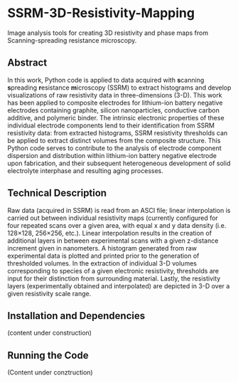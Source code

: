 # SSRM-3D-Resistivity-Mapping
Image analysis tools for creating 3D resistivity and phase maps from Scanning-spreading resistance microscopy.

## Abstract

In this work, Python code is applied to data acquired with **s**canning **s**preading **r**esistance **m**icroscopy (SSRM) to extract histograms and develop visualizations of raw resistivity data in three-dimensions (3-D). This work has been applied to composite electrodes for lithium-ion battery negative electrodes containing graphite, silicon nanoparticles, conductive carbon additive, and polymeric binder. The intrinsic electronic properties of these individual electrode components lend to their identification from SSRM resistivity data: from extracted histograms, SSRM resistivity thresholds can be applied to extract distinct volumes from the composite structure. This Python code serves to contribute to the analysis of electrode component dispersion and distribution within lithium-ion battery negative electrode upon fabrication, and their subsequent heterogeneous development of solid electrolyte interphase and resulting aging processes.

## Technical Description

Raw data (acquired in SSRM) is read from an ASCI file; linear interpolation is carried out between individual resistivity maps (currently configured for four repeated scans over a given area, with equal x and y data density (i.e. 128×128, 256×256, etc.). Linear interpolation results in the creation of additional layers in between experimental scans with a given z-distance increment given in nanometers. A histogram generated from raw experimental data is plotted and printed prior to the generation of thresholded volumes. In the extraction of individual 3-D volumes corresponding to species of a given electronic resistivity, thresholds are input for their distinction from surrounding material. Lastly, the resistivity layers (experimentally obtained and interpolated) are depicted in 3-D over a given resistivity scale range. 

## Installation and Dependencies
(content under construction)

## Running the Code
(Content under conztruction)
